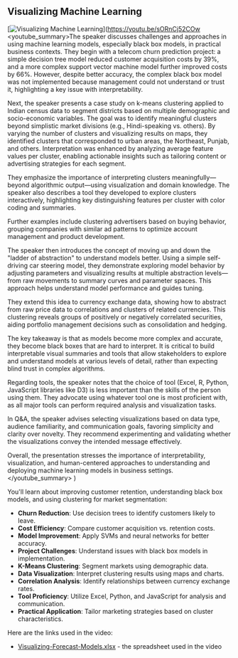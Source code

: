 ## Visualizing Machine Learning

[![**Visualizing Machine Learning**](https://i.ytimg.com/vi_webp/sORnCj52COw/sddefault.webp)](https://youtu.be/sORnCj52COw
<youtube_summary>The speaker discusses challenges and approaches in using machine learning models, especially black box models, in practical business contexts. They begin with a telecom churn prediction project: a simple decision tree model reduced customer acquisition costs by 39%, and a more complex support vector machine model further improved costs by 66%. However, despite better accuracy, the complex black box model was not implemented because management could not understand or trust it, highlighting a key issue with interpretability.

Next, the speaker presents a case study on k-means clustering applied to Indian census data to segment districts based on multiple demographic and socio-economic variables. The goal was to identify meaningful clusters beyond simplistic market divisions (e.g., Hindi-speaking vs. others). By varying the number of clusters and visualizing results on maps, they identified clusters that corresponded to urban areas, the Northeast, Punjab, and others. Interpretation was enhanced by analyzing average feature values per cluster, enabling actionable insights such as tailoring content or advertising strategies for each segment.

They emphasize the importance of interpreting clusters meaningfully—beyond algorithmic output—using visualization and domain knowledge. The speaker also describes a tool they developed to explore clusters interactively, highlighting key distinguishing features per cluster with color coding and summaries.

Further examples include clustering advertisers based on buying behavior, grouping companies with similar ad patterns to optimize account management and product development.

The speaker then introduces the concept of moving up and down the "ladder of abstraction" to understand models better. Using a simple self-driving car steering model, they demonstrate exploring model behavior by adjusting parameters and visualizing results at multiple abstraction levels—from raw movements to summary curves and parameter spaces. This approach helps understand model performance and guides tuning.

They extend this idea to currency exchange data, showing how to abstract from raw price data to correlations and clusters of related currencies. This clustering reveals groups of positively or negatively correlated securities, aiding portfolio management decisions such as consolidation and hedging.

The key takeaway is that as models become more complex and accurate, they become black boxes that are hard to interpret. It is critical to build interpretable visual summaries and tools that allow stakeholders to explore and understand models at various levels of detail, rather than expecting blind trust in complex algorithms.

Regarding tools, the speaker notes that the choice of tool (Excel, R, Python, JavaScript libraries like D3) is less important than the skills of the person using them. They advocate using whatever tool one is most proficient with, as all major tools can perform required analysis and visualization tasks.

In Q&A, the speaker advises selecting visualizations based on data type, audience familiarity, and communication goals, favoring simplicity and clarity over novelty. They recommend experimenting and validating whether the visualizations convey the intended message effectively.

Overall, the presentation stresses the importance of interpretability, visualization, and human-centered approaches to understanding and deploying machine learning models in business settings.</youtube_summary>
)

You'll learn about improving customer retention, understanding black box models, and using clustering for market segmentation:

- **Churn Reduction**: Use decision trees to identify customers likely to leave.
- **Cost Efficiency**: Compare customer acquisition vs. retention costs.
- **Model Improvement**: Apply SVMs and neural networks for better accuracy.
- **Project Challenges**: Understand issues with black box models in implementation.
- **K-Means Clustering**: Segment markets using demographic data.
- **Data Visualization**: Interpret clustering results using maps and charts.
- **Correlation Analysis**: Identify relationships between currency exchange rates.
- **Tool Proficiency**: Utilize Excel, Python, and JavaScript for analysis and communication.
- **Practical Application**: Tailor marketing strategies based on cluster characteristics.

Here are the links used in the video:

- [Visualizing-Forecast-Models.xlsx](https://docs.google.com/spreadsheets/d/1oJdwjOuZMfnWX3DKw47IuGPD7yUO8vgg/view) - the spreadsheet used in the video
